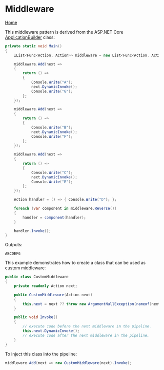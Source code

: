 # Middleware

[Home](index.md)

This middleware pattern is derived from the ASP.NET Core [ApplicationBuilder](https://github.com/aspnet/HttpAbstractions/blob/master/src/Microsoft.AspNetCore.Http/Internal/ApplicationBuilder.cs) class:

```C#
private static void Main()
{
    IList<Func<Action, Action>> middleware = new List<Func<Action, Action>>();

    middleware.Add(next =>
    {
        return () =>
        {
            Console.Write("A");
            next.DynamicInvoke();
            Console.Write("G");
        };
    });

    middleware.Add(next =>
    {
        return () =>
        {
            Console.Write("B");
            next.DynamicInvoke();
            Console.Write("F");
        };
    });

    middleware.Add(next =>
    {
        return () =>
        {
            Console.Write("C");
            next.DynamicInvoke();
            Console.Write("E");
        };
    });

    Action handler = () => { Console.Write("D"); };

    foreach (var component in middleware.Reverse())
    {
        handler = component(handler);
    }

    handler.Invoke();
}
```

Outputs:

```
ABCDEFG
```

This example demonstrates how to create a class that can be used as custom middleware:

```C#
public class CustomMiddleware
{
    private readonly Action next;

    public CustomMiddleware(Action next)
    {
        this.next = next ?? throw new ArgumentNullException(nameof(next));
    }

    public void Invoke()
    {
        // execute code before the next middleware in the pipeline.
        this.next.DynamicInvoke();
        // execute code after the next middleware in the pipeline.
    }
}
```

To inject this class into the pipeline:

```C#
middleware.Add(next => new CustomMiddleware(next).Invoke);
```
